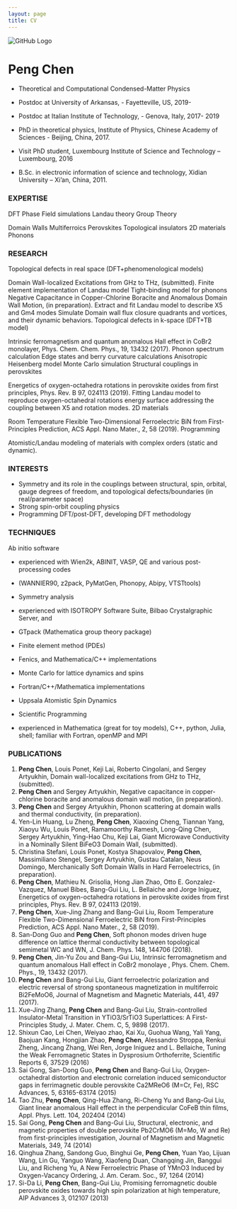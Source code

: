 ```yaml
---
layout: page
title: CV
---
```


![GitHub Logo](/assets/res/photo.png)
# Peng Chen

* Theoretical and Computational Condensed-Matter Physics

* Postdoc at University of Arkansas, - Fayetteville, US, 2019-

* Postdoc at Italian Institute of Technology, - Genova, Italy, 2017- 2019

* PhD in theoretical physics, Institute of Physics, Chinese Academy of Sciences - Beijing, China, 2017.

* Visit PhD student, Luxembourg Institute of Science and Technology – Luxembourg, 2016

* B.Sc. in electronic information of science and technology, Xidian University – Xi’an, China, 2011.



### EXPERTISE

DFT Phase Field simulations Landau theory Group Theory

Domain Walls Multiferroics Perovskites Topological insulators 2D materials Phonons



### RESEARCH

Topological defects in real space (DFT+phenomenological models)

Domain Wall-localized Excitations from GHz to THz, (submitted).
Finite element implementation of Landau model
Tight-binding model for phonons
Negative Capacitance in Copper-Chlorine Boracite and Anomalous Domain Wall Motion, (in preparation).
Extract and fit Landau model to describe X5 and Gm4 modes
Simulate Domain wall flux closure quadrants and vortices, and their dynamic behaviors.
Topological defects in k-space (DFT+TB model)

Intrinsic ferromagnetism and quantum anomalous Hall effect in CoBr2 monolayer, Phys. Chem. Chem. Phys., 19, 13432 (2017).
Phonon spectrum calculation
Edge states and berry curvature calculations
Anisotropic Heisenberg model Monte Carlo simulation
Structural couplings in perovskites

Energetics of oxygen-octahedra rotations in perovskite oxides from first principles, Phys. Rev. B 97, 024113 (2019).
Fitting Landau model to reproduce oxygen-octahedral rotations energy surface
addressing the coupling between X5 and rotation modes.
2D materials

Room Temperature Flexible Two-Dimensional Ferroelectric BiN from First-Principles Prediction, ACS Appl. Nano Mater., 2, 58 (2019).
Programming

Atomistic/Landau modeling of materials with complex orders (static and dynamic).


### INTERESTS

* Symmetry and its role in the couplings between structural, spin, orbital, gauge degrees of freedom, and topological defects/boundaries (in real/parameter space)
* Strong spin-orbit coupling physics
* Programming DFT/post-DFT, developing DFT methodology


### TECHNIQUES

Ab initio software

* experienced with Wien2k, ABINIT, VASP, QE and various post-processing codes

* (WANNIER90, z2pack, PyMatGen, Phonopy, Abipy, VTSTtools)

* Symmetry analysis

* experienced with ISOTROPY Software Suite, Bilbao Crystalgraphic Server, and

* GTpack (Mathematica group theory package)

* Finite element method (PDEs)

* Fenics, and Mathematica/C++ implementations

* Monte Carlo for lattice dynamics and spins

* Fortran/C++/Mathematica implementations

* Uppsala Atomistic Spin Dynamics

* Scientific Programming

* experienced in Mathematica (great for toy models), C++, python, Julia, shell; familiar with Fortran, openMP and MPI



### PUBLICATIONS

1. **Peng Chen**, Louis Ponet, Keji Lai, Roberto Cingolani, and Sergey Artyukhin, Domain wall-localized excitations from GHz to THz, (submitted).
2. **Peng Chen** and Sergey Artyukhin, Negative capacitance in copper-chlorine boracite and anomalous domain wall motion, (in preparation).
3. **Peng Chen** and Sergey Artyukhin, Phonon scattering at domain walls and thermal conductivity, (in preparation).
4. Yen-Lin Huang, Lu Zheng, **Peng Chen**, Xiaoxing Cheng, Tiannan Yang, Xiaoyu Wu, Louis Ponet, Ramamoorthy Ramesh, Long-Qing Chen, Sergey Artyukhin, Ying-Hao Chu, Keji Lai, Giant Microwave Conductivity in a Nominally Silent BiFeO3 Domain Wall, (submitted).
5. Christina Stefani, Louis Ponet, Kostya Shapovalov, **Peng Chen**, Massimiliano Stengel, Sergey Artyukhin, Gustau Catalan, Neus Domingo, Merchanically Soft Domain Walls in Hard Ferroelectrics, (in preparation).
6. **Peng Chen**, Mathieu N. Grisolia, Hong Jian Zhao, Otto E. Gonzalez-Vazquez, Manuel Bibes, Bang-Gui Liu, L. Bellaiche and Jorge Iniguez, Energetics of oxygen-octahedra rotations in perovskite oxides from first principles, Phys. Rev. B 97, 024113 (2019).
7. **Peng Chen**, Xue-Jing Zhang and Bang-Gui Liu, Room Temperature Flexible Two-Dimensional Ferroelectric BiN from First-Principles Prediction, ACS Appl. Nano Mater., 2, 58 (2019).
8. San-Dong Guo and **Peng Chen**, Soft phonon modes driven huge difference on lattice thermal conductivity between topological semimetal WC and WN, J. Chem. Phys. 148, 144706 (2018).
9. **Peng Chen**, Jin-Yu Zou and Bang-Gui Liu, Intrinsic ferromagnetism and quantum anomalous Hall effect in CoBr2 monolaye , Phys. Chem. Chem. Phys., 19, 13432 (2017).
10. **Peng Chen** and Bang-Gui Liu, Giant ferroelectric polarization and electric reversal of strong spontaneous magnetization in multiferroic Bi2FeMoO6, Journal of Magnetism and Magnetic Materials, 441, 497 (2017).
11. Xue-Jing Zhang, **Peng Chen** and Bang-Gui Liu, Strain-controlled Insulator-Metal Transition in YTiO3/SrTiO3 Superlattices: A First-Principles Study, J. Mater. Chem. C, 5, 9898 (2017).
12. Shixun Cao, Lei Chen, Weiyao zhao, Kai Xu, Guohua Wang, Yali Yang, Baojuan Kang, Hongjian Zhao, **Peng Chen**, Alessandro Stroppa, Renkui Zheng, Jincang Zhang, Wei Ren, Jorge Iniguez and L. Bellaiche, Tuning the Weak Ferromagnetic States in Dysprosium Orthoferrite, Scientific Reports 6, 37529 (2016)
13. Sai Gong, San-Dong Guo, **Peng Chen** and Bang-Gui Liu, Oxygen-octahedral distortion and electronic correlation induced semiconductor gaps in ferrimagnetic double perovskite Ca2MReO6 (M=Cr, Fe), RSC Advances, 5, 63165-63174 (2015)
14. Tao Zhu, **Peng Chen**, Qing-Hua Zhang, Ri-Cheng Yu and Bang-Gui Liu, Giant linear anomalous Hall effect in the perpendicular CoFeB thin films, Appl. Phys. Lett. 104, 202404 (2014)
15. Sai Gong, **Peng Chen** and Bang-Gui Liu, Structural, electronic, and magnetic properties of double perovskite Pb2CrMO6 (M=Mo, W and Re) from first-principles investigation, Journal of Magnetism and Magnetic Materials, 349, 74 (2014)
16. Qinghua Zhang, Sandong Guo, Binghui Ge, **Peng Chen**, Yuan Yao, Lijuan Wang, Lin Gu, Yanguo Wang, Xiaofeng Duan, Changqing Jin, Banggui Liu, and Richeng Yu, A New Ferroelectric Phase of YMnO3 Induced by Oxygen-Vacancy Ordering, J. Am. Ceram. Soc., 97, 1264 (2014)
17. Si-Da Li, **Peng Chen**, Bang-Gui Liu, Promising ferromagnetic double perovskite oxides towards high spin polarization at high temperature, AIP Advances 3, 012107 (2013)
